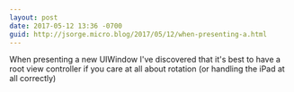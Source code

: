 ```yaml
---
layout: post
date: 2017-05-12 13:36 -0700
guid: http://jsorge.micro.blog/2017/05/12/when-presenting-a.html
---
```

When presenting a new UIWindow I've discovered that it's best to have a root view controller if you care at all about rotation (or handling the iPad at all correctly)
